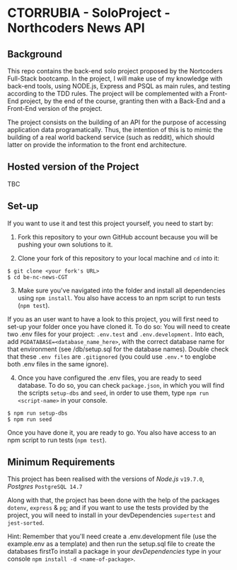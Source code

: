# CTORRUBIA - SoloProject - Northcoders News API

## Background

This repo contains the back-end solo project proposed by the Nortcoders Full-Stack bootcamp. In the project, I will make use of my knowledge with back-end tools, using NODE.js, Express and PSQL as main rules, and testing according to the TDD rules. The project will be complemented with a Front-End project, by the end of the course, granting then with a Back-End and a Front-End version of the project.

The project consists on the building of an API for the purpose of accessing application data programatically. Thus, the intention of this is to mimic the building of a real world backend service (such as reddit), which should latter on provide the information to the front end architecture.

## Hosted version of the Project

TBC

## Set-up

If you want to use it and test this project yourself, you need to start by:

1. Fork this repository to your own GitHub account because you will be pushing your own solutions to it.

2. Clone your fork of this repository to your local machine and `cd` into it:

```
$ git clone <your fork's URL>
$ cd be-nc-news-CGT
```

3. Make sure you've navigated into the folder and install all dependencies using `npm install`. You also have access to an npm script to run tests (`npm test`).

If you as an user want to have a look to this project, you will first need to set-up your folder once you have cloned it. To do so:
You will need to create two .env files for your project: `.env.test` and `.env.development.` Into each, add `PGDATABASE=<database_name_here>`, with the correct database name for that environment (see /db/setup.sql for the database names). Double check that these `.env files` are `.gitignored` (you could use `.env.*` to englobe both .env files in the same ignore).

4. Once you have configured the .env files, you are ready to seed database. To do so, you can check `package.json`, in which you will find the scripts `setup-dbs` and `seed`, in order to use them, type `npm run <script-name>` in your console.

```
$ npm run setup-dbs
$ npm run seed
```

Once you have done it, you are ready to go. You also have access to an npm script to run tests (`npm test`).

## Minimum Requirements

This project has been realised with the versions of *Node.js* `v19.7.0`, *Postgres* `PostgreSQL 14.7`

Along with that, the project has been done with the help of the packages `dotenv`, `express` & `pg`; and if you want to use the tests provided by the project, you will need to install in your devDependencies `supertest` and `jest-sorted`. 

Hint: Remember that you'll need create a .env.development file (use the example.env as a template) and then run the setup.sql file to create the databases firstTo install a package in your *devDependencies* type in your console `npm install -d <name-of-package>`.
